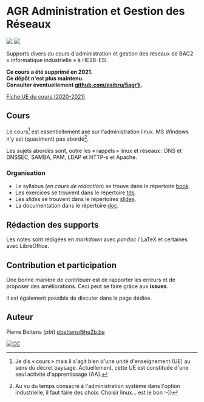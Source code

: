 # AGR Administration et Gestion des Réseaux

![](https://img.shields.io/badge/powered_by-hand-orange?style=for-the-badge) ![](https://img.shields.io/badge/with_♥-red?style=for-the-badge)


Supports divers du cours d'administration et gestion des réseaux de BAC2
«&nbsp;informatique industrielle&nbsp;» à HE2B-ESI.

**Ce cours a été supprimé en 2021.**  
**Ce dépôt n'est plus maintenu.**  
**Consulter éventuellement [github.com/esibru/5agr1i](https://github.com/esibru/5agr1i).**

[Fiche UE du cours (2020-2021)](https://horaires.esi-bru.be/he2besi-web/online/cours/ac2021_agri4_agr.html)

## Cours

Le cours[^f0] est essentiellement axé sur l'administration linux. MS Windows n'y
est (quasiment) pas abordé[^f1].

Les sujets abordés sont, outre les « rappels » linux et réseaux : DNS et DNSSEC, SAMBA, PAM, LDAP et HTTP-s et Apache.  

### Organisation 

- Le syllabus (_en cours de rédaction_) se trouve dans le répertoire [book](notes/book).
- Les exercices se trouvent dans le répertoire [tds](tds). 
- Les _slides_ se trouvent dans le répertoires [slides](slides).
- La documentation dans le répertoire [doc](doc). 

[^f0]: Je dis « cours » mais il s'agit bien d'une unité d'enseignement (UE) au sens du décret paysage. Actuellement, cette UE est constituée d'une seul activité d'apprentissage (AA). 

[^f1]: Au vu du temps consacré à l'administration système dans l'option
    industrielle, il faut faire des choix. Choisir linux… est le bon :-)) 


## Rédaction des supports

Les notes sont rédigées en _markdown_ avec _pandoc_ / LaTeX et certaines avec LibreOffice. 

## Contribution et participation

Une bonne manière de contribuer est de rapporter les erreurs et de proposer des améliorations. Ceci peut se faire grâce aux **issues**. 

Il est également possible de discuter dans la page dédiée. 

## Auteur

Pierre Bettens (_pbt_) <pbettens@he2b.be>



[![CC](cc-by-sa.png)](http://creativecommons.org/licenses/by-sa/4.0/deed.fr)

